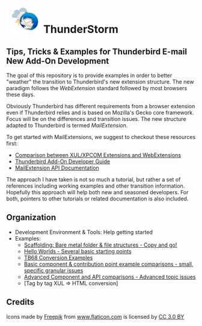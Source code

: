 # ![Thunderstorm icon](rep-resources/images/thunderstorm.png) ThunderStorm

## Tips, Tricks &amp; Examples for Thunderbird E-mail New Add-On Development

The goal of this repository is to provide examples in order to better "weather"
the transition to Thunderbird's new extension structure. The new paradigm follows
the *WebExtension* standard followed by most browsers these days.

Obviously Thunderbird has different requirements from a browser extension even if
Thunderbird relies and is based on Mozilla's Gecko core framework. Focus will be on
the differences and transition issues. The new structure adapted to Thunderbird is
termed *MailExtension*.

To get started with MailExtensions, we suggest to checkout these resources first:
* [Comparison between XUL/XPCOM Extensions and WebExtensions](https://extensionworkshop.com/documentation/develop/comparison-with-xul-xpcom-extensions/)
* [Thunderbird Add-On Developer Guide](https://developer.thunderbird.net/add-ons/about-add-ons)
* [MailExtension API Documentation](https://thunderbird-webextensions.readthedocs.io/en/latest/)

The approach I have taken is not so much a tutorial, but rather a set of references
including working examples and other transition information.
Hopefully this approach will help both new and seasoned developers.  For both,
pointers to other tutorials or related documentation is also included.

## Organization

- Development Environment & Tools: Help getting started
- Examples:
  - [Scaffolding: Bare metal folder & file structures - Copy and go!][Scaffolding]
  - [Hello Worlds - Several basic starting points][HelloWorlds]
  - [TB68 Conversion Examples][TB68Conversion]
  - [Basic component & contribution point example comparisons - small, specific granular issues][ContributionPoints]
  - [Advanced Component and API comparisons - Advanced topic issues][AdvancedExamples]
  - [Tag by tag XUL => HTML conversion]





## Credits
<div>Icons made by <a href="https://www.freepik.com/" title="Freepik">Freepik</a> from <a href="https://www.flaticon.com/" 			    title="Flaticon">www.flaticon.com</a> is licensed by <a href="http://creativecommons.org/licenses/by/3.0/" 			    title="Creative Commons BY 3.0" target="_blank">CC 3.0 BY</a></div>

[Scaffolding]:/examples/scaffolds/README.md
[HelloWorlds]:/examples/HelloWorlds/README.md
[TB68Conversion]:/examples/TB68Conversions/README.md
[ContributionPoints]:/examples/ContributionPoints/README.md
[AdvancedExamples]:/examples/contribution-points/README.md
